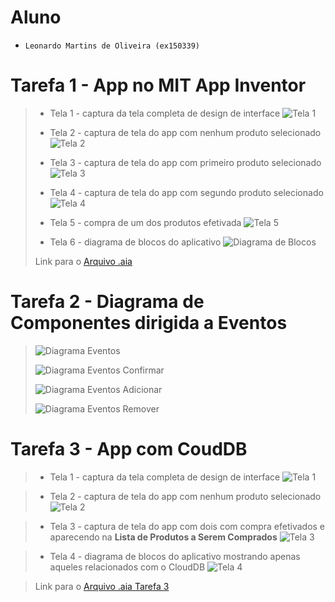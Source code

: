 # Aluno
* `Leonardo Martins de Oliveira (ex150339)`

# Tarefa 1 - App no MIT App Inventor

> * Tela 1 - captura da tela completa de design de interface
> ![Tela 1](images/tela1.png)
>
> * Tela 2 - captura de tela do app com nenhum produto selecionado
> ![Tela 2](images/tela2.png)
>
> * Tela 3 - captura de tela do app com primeiro produto selecionado
> ![Tela 3](images/tela3.png)
>
> * Tela 4 - captura de tela do app com segundo produto selecionado
> ![Tela 4](images/tela4.png)
>
> * Tela 5 - compra de um dos produtos efetivada
> ![Tela 5](images/tela5.png)
>
> * Tela 6 - diagrama de blocos do aplicativo
> ![Diagrama de Blocos](images/tela6.png)
>
> Link para o [Arquivo .aia](app/lab03.aia)

# Tarefa 2 - Diagrama de Componentes dirigida a Eventos

> ![Diagrama Eventos](images/spinner.png)
>
> ![Diagrama Eventos Confirmar](images/botaoConfirmar.png)
>
> ![Diagrama Eventos Adicionar](images/adicionar.png)
>
> ![Diagrama Eventos Remover](images/remover.png)

# Tarefa 3 - App com CoudDB

> * Tela 1 - captura da tela completa de design de interface
> ![Tela 1](images/tela1_tarefa3.png)

> * Tela 2 - captura de tela do app com nenhum produto selecionado
> ![Tela 2](images/sem_produto.png)

> * Tela 3 - captura de tela do app com dois com compra efetivados e aparecendo na **Lista de Produtos a Serem Comprados**
> ![Tela 3](images/com_produto.png)

> * Tela 4 - diagrama de blocos do aplicativo mostrando apenas aqueles relacionados com o CloudDB
> ![Tela 4](images/blocos_atividad3.png)

>
> Link para o [Arquivo .aia Tarefa 3](app/lab03_tarefa3.aia)

